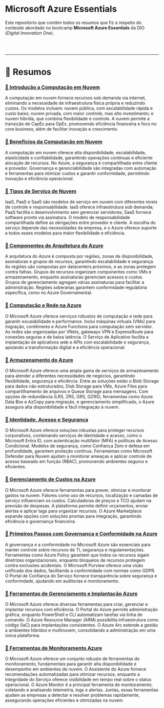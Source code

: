 # **Microsoft Azure Essentials**

Este repositório que contém todos os resumos que fiz a respeito do conteúdo abordado no bootcamp **Microsoft Azure Essentials** da DIO (*Digital Innovation One*).

<br><br>

---

# **📃 Resumos**

### [🔗 Introdução a Computação em Nuvem](Summaries/introduction-to-cloud-computing.md)

A computação em nuvem fornece recursos sob demanda via internet, eliminando a necessidade de infraestrutura física própria e reduzindo custos. Os modelos incluem: nuvem pública, com escalabilidade rápida e custo baixo; nuvem privada, com maior controle, mas alto investimento; e nuvem híbrida, que combina flexibilidade e controle. A nuvem permite a transição de CapEx para OpEx, promovendo eficiência financeira e foco no core business, além de facilitar inovação e crescimento.

### [🔗 Benefícios da Computação em Nuvem](Summaries/benefits-of-cloud-computing.md)

A computação em nuvem oferece alta disponibilidade, escalabilidade, elasticidade e confiabilidade, garantindo operações contínuas e eficiente alocação de recursos. No Azure, a segurança é compartilhada entre cliente e provedor. Governança e gerenciabilidade são integradas com automação e ferramentas para otimizar custos e garantir conformidade, permitindo inovação e eficiência operacional.

### [🔗 Tipos de Serviço de Nuvem](Summaries/cloud-service-types.md)

IaaS, PaaS e SaaS são modelos de serviço em nuvem com diferentes níveis de controle e responsabilidade. IaaS oferece infraestrutura sob demanda; PaaS facilita o desenvolvimento sem gerenciar servidores; SaaS fornece software pronto via assinatura. O modelo de responsabilidade compartilhada define as obrigações entre provedor e cliente. A escolha do serviço depende das necessidades da empresa, e o Azure oferece suporte a todos esses modelos para maior flexibilidade e eficiência.

### [🔗 Componentes de Arquitetura do Azure](Summaries/azure-architecture-components.md)

A arquitetura do Azure é composta por regiões, zonas de disponibilidade, assinaturas e grupos de recursos, garantindo escalabilidade e segurança. As regiões são compostas por datacenters próximos, e as zonas protegem contra falhas. Grupos de recursos organizam componentes como VMs e armazenamento, enquanto assinaturas gerenciam acessos e custos. Grupos de gerenciamento agregam várias assinaturas para facilitar a administração. Regiões soberanas garantem conformidade regulatória específica, como no Azure Governamental.

### [🔗 Computação e Rede na Azure](Summaries/compute-and-network-on-azure.md)

O Microsoft Azure oferece serviços robustos de computação e rede para garantir escalabilidade e performance. Inclui máquinas virtuais (VMs) para migração, contêineres e Azure Functions para computação sem servidor. As redes são organizadas por VNets, gateways VPN e ExpressRoute para conexões seguras e de baixa latência. O Serviço de Aplicativo facilita a implantação de aplicativos web e APIs com escalabilidade e segurança, apoiando a transformação digital e a eficiência operacional.

### [🔗 Armazenamento do Azure](Summaries/azure-storage.md)

O Microsoft Azure oferece uma ampla gama de serviços de armazenamento para atender a diferentes necessidades de negócios, garantindo flexibilidade, segurança e eficiência. Entre as soluções estão o Blob Storage para dados não estruturados, Disk Storage para VMs, Azure Files para compartilhamento de arquivos e Queue Storage para mensagens. Com opções de redundância (LRS, ZRS, GRS, GZRS), ferramentas como Azure Data Box e AzCopy para migração, e gerenciamento simplificado, o Azure assegura alta disponibilidade e fácil integração à nuvem.

### [🔗 Identidade, Acesso e Segurança](Summaries/identity-access-and-security.md)

O Microsoft Azure oferece soluções robustas para proteger recursos corporativos, combinando serviços de identidade e acesso, como o Microsoft Entra ID, com autenticação multifator (MFA) e políticas de Acesso Condicional. Modelos de segurança, como Confiança Zero e defesa em profundidade, garantem proteção contínua. Ferramentas como Microsoft Defender para Nuvem ajudam a monitorar ameaças e aplicar controle de acesso baseado em função (RBAC), promovendo ambientes seguros e eficientes.

### [🔗 Gerenciamento de Custos na Azure](Summaries/cost-management-on-azure.md)

O Microsoft Azure oferece ferramentas para prever, otimizar e monitorar gastos na nuvem. Fatores como uso de recursos, localização e camadas de serviço influenciam os custos. Calculadoras de preços e TCO ajudam na previsão de despesas. A plataforma permite definir orçamentos, enviar alertas e aplicar tags para organizar recursos. O Azure Marketplace expande opções com soluções prontas para integração, garantindo eficiência e governança financeira.

### [🔗 Primeiros Passos com Governança e Conformidade na Azure](Summaries/get-started-with-governance-and-compliance-on-azure.md)

A governança e a conformidade no Microsoft Azure são essenciais para manter controle sobre recursos de TI, segurança e regulamentações. Ferramentas como Azure Policy garantem que todos os recursos sigam diretrizes organizacionais, enquanto bloqueios de recursos protegem contra exclusões acidentais. O Microsoft Purview oferece uma visão unificada dos dados, facilitando a conformidade com normas como GDPR. O Portal de Confiança do Serviço fornece transparência sobre segurança e conformidade, ajudando em auditorias e monitoramento.

### [🔗 Ferramentas de Gerenciamento e Implantação Azure](Summaries/azure-deployment-and-management-tools.md)

O Microsoft Azure oferece diversas ferramentas para criar, gerenciar e implantar recursos com eficiência. O Portal do Azure permite administração gráfica, enquanto PowerShell e CLI automatizam tarefas via linha de comando. O Azure Resource Manager (ARM) possibilita infraestrutura como código (IaC) para implantações consistentes. O Azure Arc estende a gestão a ambientes híbridos e multinuvem, consolidando a administração em uma única plataforma.

### [🔗 Ferramentas de Monitoramento Azure](Summaries/azure-monitoring-tools.md)

O Microsoft Azure oferece um conjunto robusto de ferramentas de monitoramento, fundamentais para garantir alta disponibilidade e desempenho em ambientes de nuvem. O Assistente do Azure fornece recomendações automatizadas para otimizar recursos, enquanto a Integridade do Serviço oferece visibilidade em tempo real sobre o status operacional. O Azure Monitor é a principal ferramenta de monitoramento, coletando e analisando telemetria, logs e alertas. Juntas, essas ferramentas ajudam as empresas a detectar e resolver problemas rapidamente, assegurando operações eficientes e otimizadas na nuvem.
